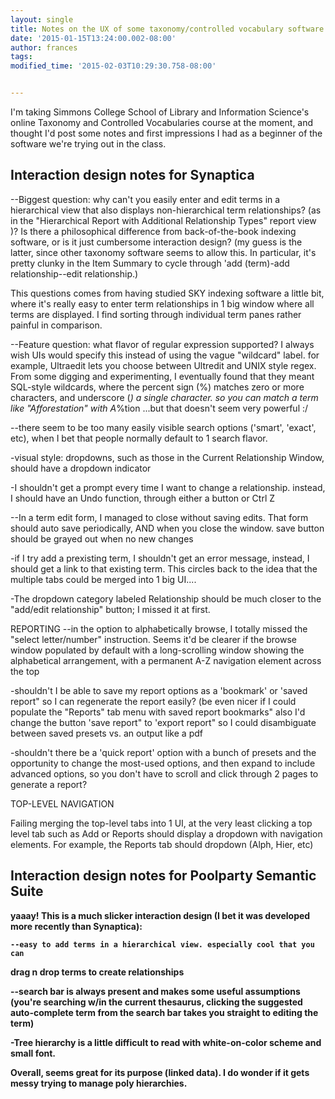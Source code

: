 ```yaml
---
layout: single
title: Notes on the UX of some taxonomy/controlled vocabulary software
date: '2015-01-15T13:24:00.002-08:00'
author: frances
tags: 
modified_time: '2015-02-03T10:29:30.758-08:00'


---
```


I'm taking Simmons College School of Library and Information Science's online 
Taxonomy and Controlled Vocabularies course at the moment, and thought I'd 
post some notes and first impressions I had as a beginner of the software 
we're trying out in the class. 


<a name='more'></a> 



## Interaction design notes for Synaptica 
--Biggest question: 
     why can't you easily enter and edit terms in a hierarchical view that 
also displays non-hierarchical term relationships? (as in the "Hierarchical 
Report with Additional Relationship Types" report view )?  Is there a 
philosophical difference from back-of-the-book indexing software, or is it 
just cumbersome interaction design? (my guess is the latter, since other 
taxonomy software seems to allow this. In particular, it's pretty clunky in 
the Item Summary to cycle through 'add (term)-add relationship--edit 
relationship.) 

 This questions comes from having studied SKY indexing software a little bit, 
where it's really easy to enter term relationships in 1 big window where all 
terms are displayed. I find sorting through individual term panes rather 
painful in comparison. 


--Feature question: what flavor of regular expression supported? I always wish 
UIs would specify this instead of using the vague "wildcard" label. for 
example, Ultraedit lets you choose between Ultredit and UNIX style regex. From 
some digging and experimenting, I eventually found that they meant SQL-style 
wildcards, where the percent sign (%) matches zero or more characters, and 
underscore (_) a single character. so you can match a term like 
"Afforestation" with A_%tion ...but that doesn't seem very powerful :/ 


--there seem to be too many easily visible search options ('smart', 'exact', 
etc), when I bet that people normally default to 1 search flavor. 

-visual style: dropdowns, such as those in the Current Relationship Window, 
should have a dropdown indicator 

-I shouldn't get a prompt every time I want to change a relationship. instead, 
I should have an Undo function, through either a button or Ctrl Z 

--In a term edit form, I managed to close without saving edits. That form 
should auto save periodically, AND when you close the window.  save button 
should be grayed out when no new changes 

-if I try add a prexisting term, I shouldn't get an error message, instead, I 
should get a link to that existing term. This circles back to the idea that 
the multiple tabs could be merged into 1 big UI.... 

-The dropdown category labeled Relationship should be much closer to the 
"add/edit relationship" button; I missed it at first. 

REPORTING 
--in the option to alphabetically browse, I totally missed the "select 
letter/number" instruction.  Seems it'd be clearer if the browse window 
populated by default with a long-scrolling window showing the alphabetical 
arrangement, with a permanent A-Z navigation element across the top 


-shouldn't I be able to save my report options as a 'bookmark' or 'saved 
report" so I can regenerate the report easily? (be even nicer if I could 
populate the "Reports" tab menu with saved report bookmarks" also I'd change 
the button 'save report" to 'export report" so I could disambiguate between 
saved presets vs. an output like a pdf 

-shouldn't there be a 'quick report' option with a bunch of presets and the 
opportunity to change the most-used options, and then expand to include 
advanced options, so you don't have to scroll and click through 2 pages to 
generate a report? 


TOP-LEVEL NAVIGATION 

Failing merging the top-level tabs into 1 UI, at the very least clicking a top 
level tab such as Add or Reports should display a dropdown with navigation 
elements. For example, the Reports tab should dropdown (Alph, Hier, etc) 




## Interaction design notes for Poolparty Semantic Suite 
<span style="font-weight: bold;"> 
yaaay! This is a much slicker interaction design (I bet it was developed more 
recently than Synaptica): 

    --easy to add terms in a hierarchical view. especially cool that you can 
drag n drop terms to create relationships 

--search bar is always present and makes some useful assumptions (you're 
searching w/in the current thesaurus, clicking the suggested auto-complete 
term from the search bar takes you straight to editing the term) 

-Tree hierarchy is a little difficult to read with white-on-color scheme and 
small font. 


Overall, seems great for its purpose (linked data). I do wonder if it gets 
messy trying to manage poly hierarchies. 